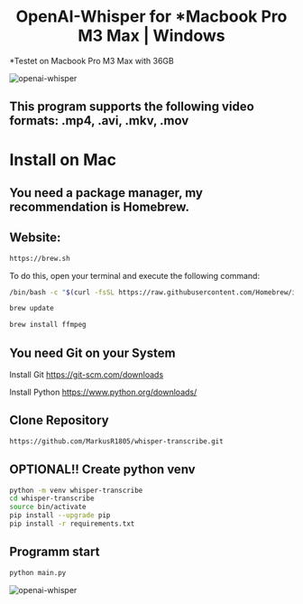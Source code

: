 <div align=center><h1>OpenAI-Whisper for *Macbook Pro M3 Max | Windows</h1></div>
*Testet on Macbook Pro M3 Max with 36GB <p>

![openai-whisper](https://image.civitai.com/xG1nkqKTMzGDvpLrqFT7WA/5f219a87-05c9-4510-bd4c-eb5856628332/original=true,quality=90/42965033.jpeg)

## This program supports the following video formats: .mp4, .avi, .mkv, .mov

# Install on Mac
## You need a package manager, my recommendation is Homebrew.
## Website:
```sh
https://brew.sh
```

To do this, open your terminal and execute the following command:
```sh
/bin/bash -c "$(curl -fsSL https://raw.githubusercontent.com/Homebrew/install/HEAD/install.sh)"
```
```sh
brew update
```
```sh
brew install ffmpeg
```

## You need Git on your System

Install Git
<https://git-scm.com/downloads>

Install Python
<https://www.python.org/downloads/>

<h2>Clone Repository</h2>

```sh
https://github.com/MarkusR1805/whisper-transcribe.git
```

<h2>OPTIONAL!! Create python venv</h2>

```sh
python -m venv whisper-transcribe
cd whisper-transcribe
source bin/activate
pip install --upgrade pip
pip install -r requirements.txt
```

<h2>Programm start</h2>

```sh
python main.py
```

![openai-whisper](https://image.civitai.com/xG1nkqKTMzGDvpLrqFT7WA/ccc78288-c4b1-4660-af9b-6856c860dc67/original=true,quality=90/48383996.jpeg)
